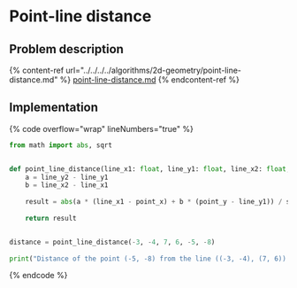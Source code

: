 # Point-line distance

## Problem description

{% content-ref url="../../../../algorithms/2d-geometry/point-line-distance.md" %}
[point-line-distance.md](../../../../algorithms/2d-geometry/point-line-distance.md)
{% endcontent-ref %}

## Implementation

{% code overflow="wrap" lineNumbers="true" %}
```python
from math import abs, sqrt


def point_line_distance(line_x1: float, line_y1: float, line_x2: float, line_y2: float, point_x: float, point_y: float) -> float:
    a = line_y2 - line_y1
    b = line_x2 - line_x1
    
    result = abs(a * (line_x1 - point_x) + b * (point_y - line_y1)) / sqrt(a * a + b * b)
    
    return result


distance = point_line_distance(-3, -4, 7, 6, -5, -8)
    
print("Distance of the point (-5, -8) from the line ((-3, -4), (7, 6)) is", distance)
```
{% endcode %}

